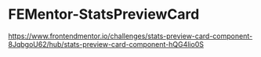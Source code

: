 # FEMentor-StatsPreviewCard
https://www.frontendmentor.io/challenges/stats-preview-card-component-8JqbgoU62/hub/stats-preview-card-component-hQG4lio0S
